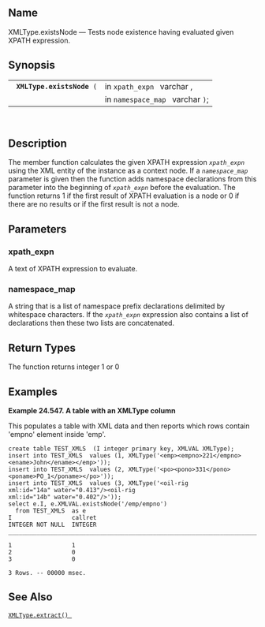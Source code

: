 <div>

<div>

</div>

<div>

## Name

XMLType.existsNode — Tests node existence having evaluated given XPATH
expression.

</div>

<div>

## Synopsis

<div>

|                                 |                                  |
|---------------------------------|----------------------------------|
| ` `**`XMLType.existsNode`**` (` | in `xpath_expn ` varchar ,       |
|                                 | in `namespace_map ` varchar `)`; |

<div>

 

</div>

</div>

</div>

<div>

## Description

The member function calculates the given XPATH expression
*`xpath_expn `* using the XML entity of the instance as a context node.
If a *`namespace_map`* parameter is given then the function adds
namespace declarations from this parameter into the beginning of
*`xpath_expn`* before the evaluation. The function returns 1 if the
first result of XPATH evaluation is a node or 0 if there are no results
or if the first result is not a node.

</div>

<div>

## Parameters

<div>

### xpath_expn

A text of XPATH expression to evaluate.

</div>

<div>

### namespace_map

A string that is a list of namespace prefix declarations delimited by
whitespace characters. If the *`xpath_expn`* expression also contains a
list of declarations then these two lists are concatenated.

</div>

</div>

<div>

## Return Types

The function returns integer 1 or 0

</div>

<div>

## Examples

<div>

**Example 24.547. A table with an XMLType column**

<div>

This populates a table with XML data and then reports which rows contain
'empno' element inside 'emp'.

``` screen
create table TEST_XMLS  (I integer primary key, XMLVAL XMLType);
insert into TEST_XMLS  values (1, XMLType('<emp><empno>221</empno><ename>John</ename></emp>'));
insert into TEST_XMLS  values (2, XMLType('<po><pono>331</pono><poname>PO_1</poname></po>'));
insert into TEST_XMLS  values (3, XMLType('<oil-rig
xml:id="14a" water="0.413"/><oil-rig
xml:id="14b" water="0.402"/>'));
select e.I, e.XMLVAL.existsNode('/emp/empno')
  from TEST_XMLS  as e
I                 callret
INTEGER NOT NULL  INTEGER
_______________________________________________________________________________

1                 1
2                 0
3                 0

3 Rows. -- 00000 msec.
```

</div>

</div>

  

</div>

<div>

## See Also

<a href="fn_xmltype.extract.html" class="link"
title="XMLType.extract"><code
class="function">XMLType.extract() </code></a>

</div>

</div>
